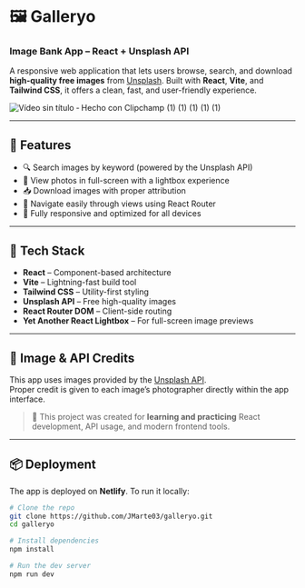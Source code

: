 # 🖼️ Galleryo
### Image Bank App – React + Unsplash API

A responsive web application that lets users browse, search, and download **high-quality free images** from [Unsplash](https://unsplash.com). Built with **React**, **Vite**, and **Tailwind CSS**, it offers a clean, fast, and user-friendly experience.

![Vídeo sin título ‐ Hecho con Clipchamp (1) (1) (1) (1) (1)](https://github.com/user-attachments/assets/ad79e308-29ce-48f9-a660-f39a0c69fb27)


---

## 🚀 Features

- 🔍 Search images by keyword (powered by the Unsplash API)
- 📸 View photos in full-screen with a lightbox experience
- 📥 Download images with proper attribution
- 🧭 Navigate easily through views using React Router
- 📱 Fully responsive and optimized for all devices

---

## 🧰 Tech Stack

- **React** – Component-based architecture
- **Vite** – Lightning-fast build tool
- **Tailwind CSS** – Utility-first styling
- **Unsplash API** – Free high-quality images
- **React Router DOM** – Client-side routing
- **Yet Another React Lightbox** – For full-screen image previews

---

## 📸 Image & API Credits

This app uses images provided by the [Unsplash API](https://unsplash.com/developers).  
Proper credit is given to each image’s photographer directly within the app interface.

> 🧪 This project was created for **learning and practicing** React development, API usage, and modern frontend tools.

---

## 📦 Deployment

The app is deployed on **Netlify**. To run it locally:

```bash
# Clone the repo
git clone https://github.com/JMarte03/galleryo.git
cd galleryo

# Install dependencies
npm install

# Run the dev server
npm run dev
